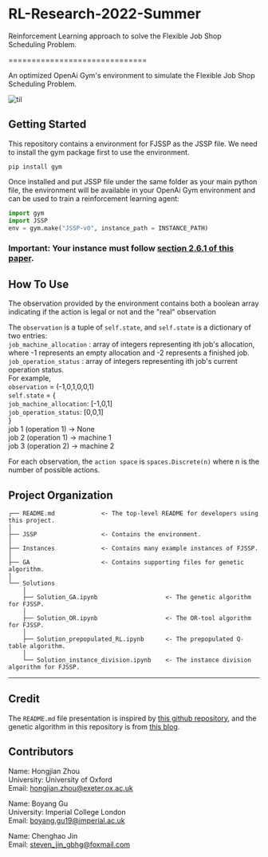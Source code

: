 # RL-Research-2022-Summer
Reinforcement Learning approach to solve the Flexible Job Shop Scheduling Problem.

==============================

An optimized OpenAi Gym's environment to simulate the Flexible Job Shop Scheduling Problem.

![til](.readme_presentation.gif)

Getting Started
------------

This repository contains a environment for FJSSP as the JSSP file. We need to install the gym package first to use the environment.

```shell
pip install gym
```

Once installed and put JSSP file under the same folder as your main python file, the environment will be available in your OpenAi Gym environment and can be used to train a reinforcement learning agent:

```python
import gym
import JSSP
env = gym.make("JSSP-v0", instance_path = INSTANCE_PATH)
```

### Important: Your instance must follow [section 2.6.1 of this paper](https://ai.vub.ac.be/wp-content/uploads/2019/12/A-Generic-Multi-Agent-Reinforcement-Learning-Approach-for-Scheduling-Problems.pdf). 


How To Use
------------

The observation provided by the environment contains both a boolean array indicating if the action is legal or not and the "real" observation

The `observation` is a tuple of `self.state`, and `self.state` is a dictionary of two entries:  
`job_machine_allocation` : array of integers representing ith job's allocation, where -1 represents an empty allocation and -2 represents a finished job.  
`job_operation_status` : array of integers representing ith job's current operation status.  
For example,  
`observation` = (-1,0,1,0,0,1)  
`self.state` = {  
                `job_machine_allocation`: [-1,0,1]  
                `job_operation_status`: [0,0,1]  
            }  
job 1 (operation 1) -> None  
job 2 (operation 1) -> machine 1  
job 3 (operation 2) -> machine 2  

For each observation, the `action space` is `spaces.Discrete(n)` where n is the number of possible actions.

Project Organization
------------

    ┌── README.md             <- The top-level README for developers using this project.
    │
    ├── JSSP                  <- Contains the environment.
    │
    ├── Instances             <- Contains many example instances of FJSSP.
    │
    ├── GA                    <- Contains supporting files for genetic algorithm.
    │
    └── Solutions
        │
        ├── Solution_GA.ipynb                   <- The genetic algorithm for FJSSP.
        │
        ├── Solution_OR.ipynb                   <- The OR-tool algorithm for FJSSP.
        │
        ├── Solution_prepopulated_RL.ipynb      <- The prepopulated Q-table algorithm.
        │
        └── Solution_instance_division.ipynb    <- The instance division algorithm for FJSSP.
--------

## Credit

The `README.md` file presentation is inspired by [this github repository](https://github.com/prosysscience/JSSEnv), and the genetic algorithm in this repository is from [this blog](https://blog.csdn.net/crazy_girl_me/article/details/118157629).

## Contributors

Name: Hongjian Zhou  
University: University of Oxford  
Email: hongjian.zhou@exeter.ox.ac.uk  

Name: Boyang Gu  
University: Imperial College London  
Email: boyang.gu19@imperial.ac.uk

Name: Chenghao Jin  
Email: steven_jin_gbhg@foxmail.com